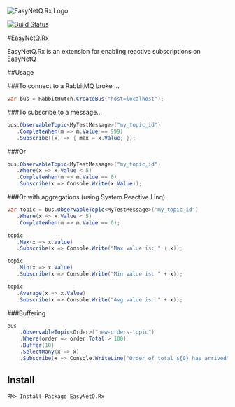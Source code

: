 ![EasyNetQ.Rx Logo](https://raw.github.com/wiki/mikehadlow/EasyNetQ/images/logo_design_150.png)

[![Build Status](https://travis-ci.org/mauriciogentile/EasyNetQ.Rx.svg?branch=master)](https://travis-ci.org/mauriciogentile/EasyNetQ.Rx)

#EasyNetQ.Rx 

EasyNetQ.Rx is an extension for enabling reactive subscriptions on EasyNetQ

##Usage

###To connect to a RabbitMQ broker...

```csharp
var bus = RabbitHutch.CreateBus("host=localhost");
```

###To subscribe to a message...

```csharp
bus.ObservableTopic<MyTestMessage>("my_topic_id")
   .CompleteWhen(m => m.Value == 999)
   .Subscribe((x) => { max = x.Value; });
```

###Or

```csharp
bus.ObservableTopic<MyTestMessage>("my_topic_id")
   .Where(x => x.Value < 5)
   .CompleteWhen(m => m.Value == 0)
   .Subscribe(x => Console.Write(x.Value));
```

###Or with aggregations (using System.Reactive.Linq)

```csharp
var topic = bus.ObservableTopic<MyTestMessage>("my_topic_id")
   .Where(x => x.Value < 5)
   .CompleteWhen(m => m.Value == 0);

topic
   .Max(x => x.Value)
   .Subscribe(x => Console.Write("Max value is: " + x));

topic
   .Min(x => x.Value)
   .Subscribe(x => Console.Write("Min value is: " + x));

topic
   .Average(x => x.Value)
   .Subscribe(x => Console.Write("Avg value is: " + x));
```

###Buffering

```csharp
bus
    .ObservableTopic<Order>("new-orders-topic")
    .Where(order => order.Total > 100)
    .Buffer(10)
    .SelectMany(x => x)
    .Subscribe(x => Console.WriteLine("Order of total ${0} has arrived", x.Total));
```

## Install

    PM> Install-Package EasyNetQ.Rx
